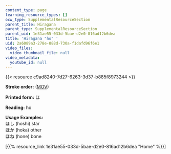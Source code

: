 ```yaml
---
content_type: page
learning_resource_types: []
ocw_type: SupplementalResourceSection
parent_title: Hiragana
parent_type: SupplementalResourceSection
parent_uid: 1e31ae55-033d-5bae-d2e0-816ad12b6dea
title: 'Hiragana "ho" '
uid: 2a6089a3-278e-888d-730a-f1dafd96f6e1
video_files:
  video_thumbnail_file: null
video_metadata:
  youtube_id: null
---
```


{{< resource c9ad8240-7d27-6263-3d37-b885f8973244 >}}

**Stroke order:** ([MOV](http://www.archive.org/download/MITRES21F.01S10_HIRAGANA_CHARACTERS/0459.mov))

**Printed form:** ほ

**Reading:** ho

**Usage Examples:**  
ほし (hoshi) star  
ほか (hoka) other  
ほね (hone) bone

  
\[{{% resource_link 1e31ae55-033d-5bae-d2e0-816ad12b6dea "Home" %}}\]